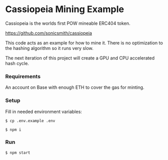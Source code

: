 # Cassiopeia Mining Example

Cassiopeia is the worlds first POW mineable ERC404 token.

https://github.com/sonicsmith/cassiopeia

This code acts as an example for how to mine it.
There is no optimization to the hashing algorithm so it runs very slow.

The next iteration of this project will create a GPU and CPU accelerated hash cycle.

### Requirements

An account on Base with enough ETH to cover the gas for minting.

### Setup

Fill in needed environment variables:

```shell
$ cp .env.example .env
```

```shell
$ npm i
```

### Run

```shell
$ npm start
```
